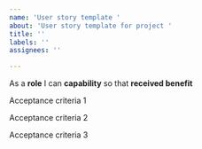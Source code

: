 ```yaml
---
name: 'User story template '
about: 'User story template for project '
title: ''
labels: ''
assignees: ''

---
```


As a **role** I can **capability** so that **received benefit**

Acceptance criteria 1

Acceptance criteria 2

Acceptance criteria 3
